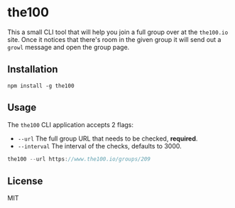 # the100

This a small CLI tool that will help you join a full group over at the
`the100.io` site. Once it notices that there's room in the given group it will
send out a `growl` message and open the group page.

## Installation

```
npm install -g the100
```

## Usage

The `the100` CLI application accepts 2 flags:

- `--url` The full group URL that needs to be checked, **required**.
- `--interval` The interval of the checks, defaults to 3000. 

```js
the100 --url https://www.the100.io/groups/209
```

## License

MIT
